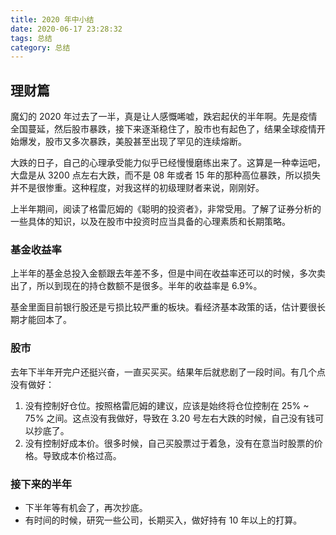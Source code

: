 ```yaml
---
title: 2020 年中小结
date: 2020-06-17 23:28:32
tags: 总结
category: 总结
---
```


## 理财篇

魔幻的 2020 年过去了一半，真是让人感慨唏嘘，跌宕起伏的半年啊。先是疫情全国蔓延，然后股市暴跌，接下来逐渐稳住了，股市也有起色了，结果全球疫情开始爆发，股市又多次暴跌，美股甚至出现了罕见的连续熔断。

大跌的日子，自己的心理承受能力似乎已经慢慢磨练出来了。这算是一种幸运吧，大盘是从 3200 点左右大跌，而不是 08 年或者 15 年的那种高位暴跌，所以损失并不是很惨重。这种程度，对我这样的初级理财者来说，刚刚好。

上半年期间，阅读了格雷厄姆的《聪明的投资者》，非常受用。了解了证券分析的一些具体的知识，以及在股市中投资时应当具备的心理素质和长期策略。

### 基金收益率

上半年的基金总投入金额跟去年差不多，但是中间在收益率还可以的时候，多次卖出了，所以到现在的持仓数额不是很多。半年的收益率是 6.9%。

基金里面目前银行股还是亏损比较严重的板块。看经济基本政策的话，估计要很长期才能回本了。

### 股市

去年下半年开完户还挺兴奋，一直买买买。结果年后就悲剧了一段时间。有几个点没有做好：

1. 没有控制好仓位。按照格雷厄姆的建议，应该是始终将仓位控制在 25% ~ 75% 之间。这点没有我做好，导致在 3.20 号左右大跌的时候，自己没有钱可以抄底了。
2. 没有控制好成本价。很多时候，自己买股票过于着急，没有在意当时股票的价格。导致成本价格过高。

### 接下来的半年

+ 下半年等有机会了，再次抄底。
+ 有时间的时候，研究一些公司，长期买入，做好持有 10 年以上的打算。

